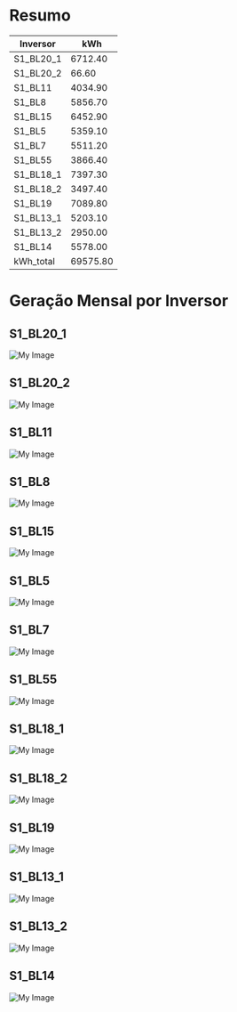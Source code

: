 # Resumo
| Inversor | kWh    |
| -------- | ------ |
| S1_BL20_1       | 6712.40 |
| S1_BL20_2       | 66.60 |
| S1_BL11       | 4034.90 |
| S1_BL8       | 5856.70 |
| S1_BL15       | 6452.90 |
| S1_BL5       | 5359.10 |
| S1_BL7       | 5511.20 |
| S1_BL55       | 3866.40 |
| S1_BL18_1       | 7397.30 |
| S1_BL18_2       | 3497.40 |
| S1_BL19       | 7089.80 |
| S1_BL13_1       | 5203.10 |
| S1_BL13_2       | 2950.00 |
| S1_BL14       | 5578.00 |
| kWh_total       | 69575.80 |
# Geração Mensal por Inversor
## S1_BL20_1
![My Image](plots/S1_BL20_1.png)
## S1_BL20_2
![My Image](plots/S1_BL20_2.png)
## S1_BL11
![My Image](plots/S1_BL11.png)
## S1_BL8
![My Image](plots/S1_BL8.png)
## S1_BL15
![My Image](plots/S1_BL15.png)
## S1_BL5
![My Image](plots/S1_BL5.png)
## S1_BL7
![My Image](plots/S1_BL7.png)
## S1_BL55
![My Image](plots/S1_BL55.png)
## S1_BL18_1
![My Image](plots/S1_BL18_1.png)
## S1_BL18_2
![My Image](plots/S1_BL18_2.png)
## S1_BL19
![My Image](plots/S1_BL19.png)
## S1_BL13_1
![My Image](plots/S1_BL13_1.png)
## S1_BL13_2
![My Image](plots/S1_BL13_2.png)
## S1_BL14
![My Image](plots/S1_BL14.png)
